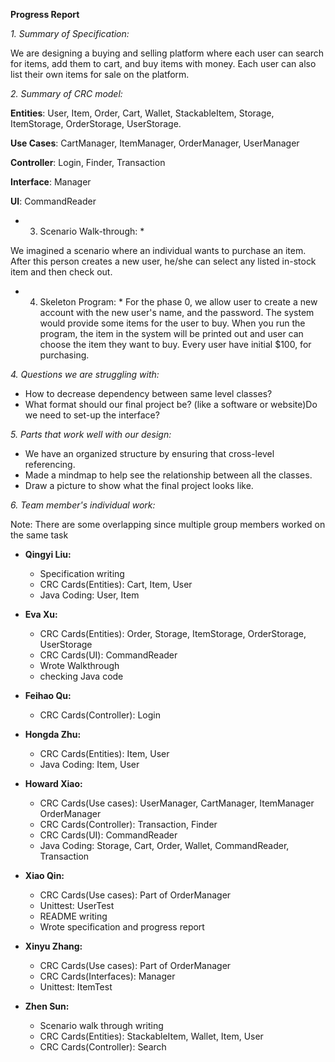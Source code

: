 **Progress Report**

*1. Summary of Specification:*

We are designing a buying and selling platform where each user can search for items, add them to cart, and buy items with money. Each user can also list their own items for sale on the platform.

*2. Summary of CRC model:*

**Entities**: User, Item, Order, Cart, Wallet, StackableItem, Storage, ItemStorage, OrderStorage, UserStorage.

**Use Cases**: CartManager, ItemManager, OrderManager, UserManager

**Controller**: Login, Finder, Transaction

**Interface**: Manager

**UI**: CommandReader

* 3. Scenario Walk-through: * 

We imagined a scenario where an individual wants to purchase an item. After this person creates a new user, 
he/she can select any listed in-stock item and then check out.


* 4. Skeleton Program: *
For the phase 0, we allow user to create a new account with the new user's name, and the password.
The system would provide some items for the user to buy. When you run the program, the item in the system
will be printed out and user can choose the item they want to buy. Every user have initial $100, for purchasing.

*4. Questions we are struggling with:*

- How to decrease dependency between same level classes?
- What format should our final project be? (like a software or website)Do we need to set-up the interface?

*5. Parts that work well with our design:*

- We have an organized structure by ensuring that cross-level referencing. 
- Made a mindmap to help see the relationship between all the classes. 
- Draw a picture to show what the final project looks like. 

*6. Team member's individual work:*   

Note: There are some overlapping since multiple group members worked on the same task 

- **Qingyi Liu:** 
  - Specification writing 
  - CRC Cards(Entities): Cart, Item, User
  - Java Coding: User, Item


- **Eva Xu:** 
  - CRC Cards(Entities): Order, Storage, ItemStorage, OrderStorage, UserStorage
  - CRC Cards(UI): CommandReader
  - Wrote Walkthrough
  - checking Java code


- **Feihao Qu:** 
  - CRC Cards(Controller): Login


- **Hongda Zhu:** 
  - CRC Cards(Entities): Item, User
  - Java Coding: Item, User


- **Howard Xiao:** 
  - CRC Cards(Use cases): UserManager, CartManager, ItemManager OrderManager
  - CRC Cards(Controller): Transaction, Finder
  - CRC Cards(UI): CommandReader
  - Java Coding: Storage, Cart, Order, Wallet, CommandReader, Transaction


- **Xiao Qin:** 
  - CRC Cards(Use cases): Part of OrderManager
  - Unittest: UserTest
  - README writing
  - Wrote specification and progress report


- **Xinyu Zhang:** 
  - CRC Cards(Use cases): Part of OrderManager
  - CRC Cards(Interfaces): Manager
  - Unittest: ItemTest


- **Zhen Sun:** 
  - Scenario walk through writing 
  - CRC Cards(Entities): StackableItem, Wallet, Item, User
  - CRC Cards(Controller): Search
